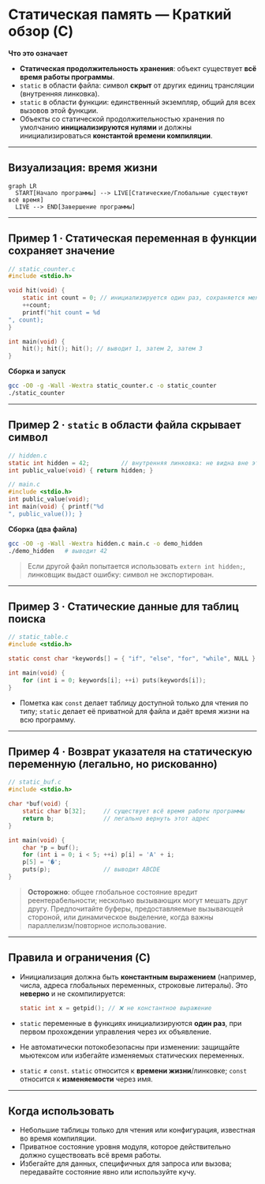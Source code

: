# Статическая память — Краткий обзор (C)

**Что это означает**

* **Статическая продолжительность хранения**: объект существует **всё время работы программы**.
* `static` в области файла: символ **скрыт** от других единиц трансляции (внутренняя линковка).
* `static` в области функции: единственный экземпляр, общий для всех вызовов этой функции.
* Объекты со статической продолжительностью хранения по умолчанию **инициализируются нулями** и должны инициализироваться **константой времени компиляции**.

---

## Визуализация: время жизни

```mermaid
graph LR
  START[Начало программы] --> LIVE[Статические/Глобальные существуют всё время]
  LIVE --> END[Завершение программы]
```

---

## Пример 1 · Статическая переменная в функции сохраняет значение

```c
// static_counter.c
#include <stdio.h>

void hit(void) {
    static int count = 0; // инициализируется один раз, сохраняется между вызовами
    ++count;
    printf("hit count = %d
", count);
}

int main(void) {
    hit(); hit(); hit(); // выводит 1, затем 2, затем 3
}
```

**Сборка и запуск**

```bash
gcc -O0 -g -Wall -Wextra static_counter.c -o static_counter
./static_counter
```

---

## Пример 2 · `static` в области файла скрывает символ

```c
// hidden.c
static int hidden = 42;         // внутренняя линковка: не видна вне этого файла
int public_value(void) { return hidden; }
```

```c
// main.c
#include <stdio.h>
int public_value(void);
int main(void) { printf("%d
", public_value()); }
```

**Сборка (два файла)**

```bash
gcc -O0 -g -Wall -Wextra hidden.c main.c -o demo_hidden
./demo_hidden   # выводит 42
```

> Если другой файл попытается использовать `extern int hidden;`, линковщик выдаст ошибку: символ не экспортирован.

---

## Пример 3 · Статические данные для таблиц поиска

```c
// static_table.c
#include <stdio.h>

static const char *keywords[] = { "if", "else", "for", "while", NULL };

int main(void) {
    for (int i = 0; keywords[i]; ++i) puts(keywords[i]);
}
```

* Пометка как `const` делает таблицу доступной только для чтения по типу; `static` делает её приватной для файла и даёт время жизни на всю программу.

---

## Пример 4 · Возврат указателя на статическую переменную (легально, но рискованно)

```c
// static_buf.c
#include <stdio.h>

char *buf(void) {
    static char b[32];     // существует всё время работы программы
    return b;              // легально вернуть этот адрес
}

int main(void) {
    char *p = buf();
    for (int i = 0; i < 5; ++i) p[i] = 'A' + i;
    p[5] = '�';
    puts(p);               // выводит ABCDE
}
```

> **Осторожно**: общее глобальное состояние вредит реентерабельности; несколько вызывающих могут мешать друг другу. Предпочитайте буферы, предоставляемые вызывающей стороной, или динамическое выделение, когда важны параллелизм/повторное использование.

---

## Правила и ограничения (C)

* Инициализация должна быть **константным выражением** (например, числа, адреса глобальных переменных, строковые литералы). Это **неверно** и не скомпилируется:

  ```c
  static int x = getpid(); // ❌ не константное выражение
  ```
* `static` переменные в функциях инициализируются **один раз**, при первом прохождении управления через их объявление.
* Не автоматически потокобезопасны при изменении: защищайте мьютексом или избегайте изменяемых статических переменных.
* `static` ≠ `const`. `static` относится к **времени жизни**/линковке; `const` относится к **изменяемости** через имя.

---

## Когда использовать

* Небольшие таблицы только для чтения или конфигурация, известная во время компиляции.
* Приватное состояние уровня модуля, которое действительно должно существовать всё время работы.
* Избегайте для данных, специфичных для запроса или вызова; передавайте состояние явно или используйте кучу.